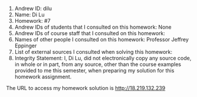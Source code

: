 1) Andrew ID: dilu
2) Name: Di Lu
3) Homework: #7
4) Andrew IDs of students that I consulted on this homework: None
5) Andrew IDs of course staff that I consulted on this homework: 
6) Names of other people I consulted on this homework: Professor Jeffrey Eppinger
7) List of external sources I consulted when solving this homework:
8) Integrity Statement: I, Di Lu, did not electronically copy any
source code, in whole or in part, from any source, other than the course
examples provided to me this semester, when preparing my solution for this
homework assignment.
        
The URL to access my homework solution is http://18.219.132.239